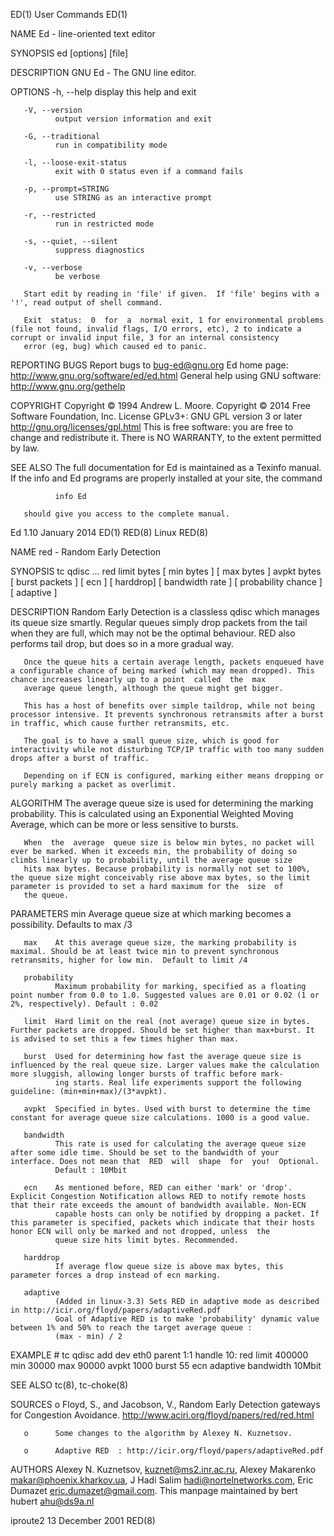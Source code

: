 ED(1)                                                                                         User Commands                                                                                         ED(1)

NAME
       Ed - line-oriented text editor

SYNOPSIS
       ed [options] [file]

DESCRIPTION
       GNU Ed - The GNU line editor.

OPTIONS
       -h, --help
              display this help and exit

       -V, --version
              output version information and exit

       -G, --traditional
              run in compatibility mode

       -l, --loose-exit-status
              exit with 0 status even if a command fails

       -p, --prompt=STRING
              use STRING as an interactive prompt

       -r, --restricted
              run in restricted mode

       -s, --quiet, --silent
              suppress diagnostics

       -v, --verbose
              be verbose

       Start edit by reading in 'file' if given.  If 'file' begins with a '!', read output of shell command.

       Exit  status:  0  for  a  normal exit, 1 for environmental problems (file not found, invalid flags, I/O errors, etc), 2 to indicate a corrupt or invalid input file, 3 for an internal consistency
       error (eg, bug) which caused ed to panic.

REPORTING BUGS
       Report bugs to bug-ed@gnu.org
       Ed home page: http://www.gnu.org/software/ed/ed.html
       General help using GNU software: http://www.gnu.org/gethelp

COPYRIGHT
       Copyright © 1994 Andrew L. Moore.
       Copyright © 2014 Free Software Foundation, Inc.  License GPLv3+: GNU GPL version 3 or later <http://gnu.org/licenses/gpl.html>
       This is free software: you are free to change and redistribute it.  There is NO WARRANTY, to the extent permitted by law.

SEE ALSO
       The full documentation for Ed is maintained as a Texinfo manual.  If the info and Ed programs are properly installed at your site, the command

              info Ed

       should give you access to the complete manual.

Ed 1.10                                                                                        January 2014                                                                                         ED(1)
RED(8)                                                                                            Linux                                                                                            RED(8)

NAME
       red - Random Early Detection

SYNOPSIS
       tc qdisc ... red limit bytes [ min bytes ] [ max bytes ] avpkt bytes [ burst packets ] [ ecn ] [ harddrop] [ bandwidth rate ] [ probability chance ] [ adaptive ]

DESCRIPTION
       Random Early Detection is a classless qdisc which manages its queue size smartly. Regular queues simply drop packets from the tail when they are full, which may not be the optimal behaviour. RED
       also performs tail drop, but does so in a more gradual way.

       Once the queue hits a certain average length, packets enqueued have a configurable chance of being marked (which may mean dropped). This chance increases linearly up to a point  called  the  max
       average queue length, although the queue might get bigger.

       This has a host of benefits over simple taildrop, while not being processor intensive. It prevents synchronous retransmits after a burst in traffic, which cause further retransmits, etc.

       The goal is to have a small queue size, which is good for interactivity while not disturbing TCP/IP traffic with too many sudden drops after a burst of traffic.

       Depending on if ECN is configured, marking either means dropping or purely marking a packet as overlimit.

ALGORITHM
       The average queue size is used for determining the marking probability. This is calculated using an Exponential Weighted Moving Average, which can be more or less sensitive to bursts.

       When  the  average  queue size is below min bytes, no packet will ever be marked. When it exceeds min, the probability of doing so climbs linearly up to probability, until the average queue size
       hits max bytes. Because probability is normally not set to 100%, the queue size might conceivably rise above max bytes, so the limit parameter is provided to set a hard maximum for the  size  of
       the queue.

PARAMETERS
       min    Average queue size at which marking becomes a possibility. Defaults to max /3

       max    At this average queue size, the marking probability is maximal. Should be at least twice min to prevent synchronous retransmits, higher for low min.  Default to limit /4

       probability
              Maximum probability for marking, specified as a floating point number from 0.0 to 1.0. Suggested values are 0.01 or 0.02 (1 or 2%, respectively). Default : 0.02

       limit  Hard limit on the real (not average) queue size in bytes. Further packets are dropped. Should be set higher than max+burst. It is advised to set this a few times higher than max.

       burst  Used for determining how fast the average queue size is influenced by the real queue size. Larger values make the calculation more sluggish, allowing longer bursts of traffic before mark‐
              ing starts. Real life experiments support the following guideline: (min+min+max)/(3*avpkt).

       avpkt  Specified in bytes. Used with burst to determine the time constant for average queue size calculations. 1000 is a good value.

       bandwidth
              This rate is used for calculating the average queue size after some idle time. Should be set to the bandwidth of your interface. Does not mean that  RED  will  shape  for  you!  Optional.
              Default : 10Mbit

       ecn    As mentioned before, RED can either 'mark' or 'drop'. Explicit Congestion Notification allows RED to notify remote hosts that their rate exceeds the amount of bandwidth available. Non-ECN
              capable hosts can only be notified by dropping a packet. If this parameter is specified, packets which indicate that their hosts honor ECN will only be marked and not dropped, unless  the
              queue size hits limit bytes. Recommended.

       harddrop
              If average flow queue size is above max bytes, this parameter forces a drop instead of ecn marking.

       adaptive
              (Added in linux-3.3) Sets RED in adaptive mode as described in http://icir.org/floyd/papers/adaptiveRed.pdf
              Goal of Adaptive RED is to make 'probability' dynamic value between 1% and 50% to reach the target average queue :
              (max - min) / 2

EXAMPLE
       # tc qdisc add dev eth0 parent 1:1 handle 10: red
        limit 400000 min 30000 max 90000 avpkt 1000
        burst 55 ecn adaptive bandwidth 10Mbit

SEE ALSO
       tc(8), tc-choke(8)

SOURCES
       o      Floyd, S., and Jacobson, V., Random Early Detection gateways for Congestion Avoidance. http://www.aciri.org/floyd/papers/red/red.html

       o      Some changes to the algorithm by Alexey N. Kuznetsov.

       o      Adaptive RED  : http://icir.org/floyd/papers/adaptiveRed.pdf

AUTHORS
       Alexey N. Kuznetsov, <kuznet@ms2.inr.ac.ru>,  Alexey Makarenko <makar@phoenix.kharkov.ua>, J Hadi Salim <hadi@nortelnetworks.com>, Eric Dumazet <eric.dumazet@gmail.com>.  This manpage maintained
       by bert hubert <ahu@ds9a.nl>

iproute2                                                                                     13 December 2001                                                                                      RED(8)
